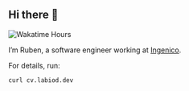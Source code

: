 ## Hi there 👋

<!-- WakaTime badge -->
![Wakatime Hours](https://YOUR-DEPLOY/api/badge?label=wakatime)


I’m Ruben, a software engineer working at [Ingenico](https://ingenico.com).

For details, run:

```bash
curl cv.labiod.dev
```
